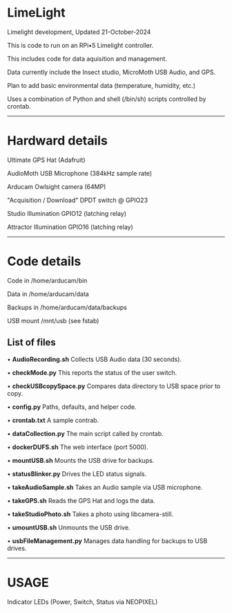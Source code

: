 # LimeLight
Limelight development, Updated 21-October-2024

This is code to run on an RPi•5 Limelight controller. 

This includes code for data aquisition and management.

Data currently include the Insect studio, MicroMoth USB Audio, and GPS.

Plan to add basic environmental data (temperature, humidity, etc.)


Uses a combination of Python and shell (/bin/sh) scripts controlled by crontab.

---

# Hardward details

Ultimate GPS Hat (Adafruit)

AudioMoth USB Microphone (384kHz sample rate)

Arducam Owlsight camera (64MP)

"Acquisition / Download" DPDT switch @ GPIO23

Studio Illumination GPIO12 (latching relay)

Attractor Illumination GPIO16 (latching relay)

---

# Code details

Code in /home/arducam/bin

Data in /home/arducam/data

Backups in /home/arducam/data/backups

USB mount /mnt/usb (see fstab)

## List of files

• **AudioRecording.sh**	Collects USB Audio data (30 seconds).

• **checkMode.py**		This reports the status of the user switch.

• **checkUSBcopySpace.py**	Compares data directory to USB space prior to copy.

• **config.py**		Paths, defaults, and helper code.

• **crontab.txt**		A sample contrab.

• **dataCollection.py**	The main script called by crontab.

• **dockerDUFS.sh**		The web interface (port 5000).

• **mountUSB.sh**		Mounts the USB drive for backups.

• **statusBlinker.py**	Drives the LED status signals.

• **takeAudioSample.sh**	Takes an Audio sample via USB microphone.

• **takeGPS.sh**		Reads the GPS Hat and logs the data.

• **takeStudioPhoto.sh**	Takes a photo using libcamera-still.

• **umountUSB.sh**		Unmounts the USB drive.

• **usbFileManagement.py**	Manages data handling for backups to USB drives.

---

# USAGE

Indicator LEDs (Power, Switch, Status via NEOPIXEL)

